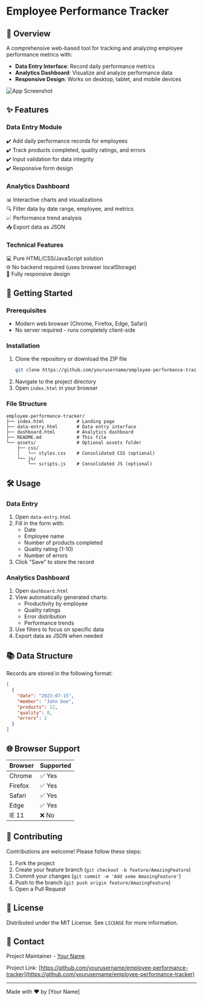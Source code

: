 # Employee Performance Tracker

## 📌 Overview

A comprehensive web-based tool for tracking and analyzing employee performance metrics with:

- **Data Entry Interface**: Record daily performance metrics
- **Analytics Dashboard**: Visualize and analyze performance data
- **Responsive Design**: Works on desktop, tablet, and mobile devices

![App Screenshot](https://via.placeholder.com/800x450?text=Performance+Tracker+Screenshot)

## ✨ Features

### Data Entry Module

✔️ Add daily performance records for employees  
✔️ Track products completed, quality ratings, and errors  
✔️ Input validation for data integrity  
✔️ Responsive form design

### Analytics Dashboard

📊 Interactive charts and visualizations  
🔍 Filter data by date range, employee, and metrics  
📈 Performance trend analysis  
📥 Export data as JSON

### Technical Features

💻 Pure HTML/CSS/JavaScript solution  
🌐 No backend required (uses browser localStorage)  
📱 Fully responsive design

## 🚀 Getting Started

### Prerequisites

- Modern web browser (Chrome, Firefox, Edge, Safari)
- No server required - runs completely client-side

### Installation

1. Clone the repository or download the ZIP file
   ```bash
   git clone https://github.com/yourusername/employee-performance-tracker.git
   ```
2. Navigate to the project directory
3. Open `index.html` in your browser

### File Structure

```
employee-performance-tracker/
├── index.html            # Landing page
├── data-entry.html       # Data entry interface
├── dashboard.html        # Analytics dashboard
├── README.md             # This file
└── assets/               # Optional assets folder
    ├── css/
    │   └── styles.css    # Consolidated CSS (optional)
    └── js/
        └── scripts.js    # Consolidated JS (optional)
```

## 🛠️ Usage

### Data Entry

1. Open `data-entry.html`
2. Fill in the form with:
   - Date
   - Employee name
   - Number of products completed
   - Quality rating (1-10)
   - Number of errors
3. Click "Save" to store the record

### Analytics Dashboard

1. Open `dashboard.html`
2. View automatically generated charts:
   - Productivity by employee
   - Quality ratings
   - Error distribution
   - Performance trends
3. Use filters to focus on specific data
4. Export data as JSON when needed

## 📚 Data Structure

Records are stored in the following format:

```json
[
  {
    "date": "2023-07-15",
    "member": "John Doe",
    "products": 12,
    "quality": 8,
    "errors": 2
  }
]
```

## 🌐 Browser Support

| Browser | Supported |
| ------- | --------- |
| Chrome  | ✅ Yes    |
| Firefox | ✅ Yes    |
| Safari  | ✅ Yes    |
| Edge    | ✅ Yes    |
| IE 11   | ❌ No     |

## 🤝 Contributing

Contributions are welcome! Please follow these steps:

1. Fork the project
2. Create your feature branch (`git checkout -b feature/AmazingFeature`)
3. Commit your changes (`git commit -m 'Add some AmazingFeature'`)
4. Push to the branch (`git push origin feature/AmazingFeature`)
5. Open a Pull Request

## 📜 License

Distributed under the MIT License. See `LICENSE` for more information.

## 📧 Contact

Project Maintainer - [Your Name](mailto:your.email@example.com)

Project Link: [https://github.com/yourusername/employee-performance-tracker](https://github.com/yourusername/employee-performance-tracker)

---

Made with ❤️ by [Your Name]
